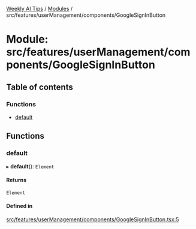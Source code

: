 [Weekly AI Tips](../README.md) / [Modules](../modules.md) / src/features/userManagement/components/GoogleSignInButton

# Module: src/features/userManagement/components/GoogleSignInButton

## Table of contents

### Functions

- [default](src_features_userManagement_components_GoogleSignInButton.md#default)

## Functions

### default

▸ **default**(): `Element`

#### Returns

`Element`

#### Defined in

[src/features/userManagement/components/GoogleSignInButton.tsx:5](https://github.com/alexsoyes/weekly-ai-tips/blob/8e6b4ae946047053b809d45f37efccbb35947373/src/features/userManagement/components/GoogleSignInButton.tsx#L5)
